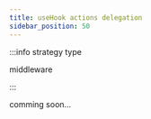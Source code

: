 ```yaml
---
title: useHook actions delegation
sidebar_position: 50
---
```


:::info strategy type

middleware

:::

comming soon...
